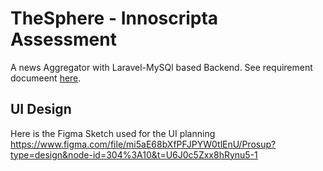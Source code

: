 # TheSphere - Innoscripta Assessment

A news Aggregator with Laravel-MySQl based Backend. See requirement documeent [here](<Take-Home_Challenge_FullStack new.pdf>).


## UI Design
Here is the Figma Sketch used for the UI planning
https://www.figma.com/file/mi5aE68bXfPFJPYW0tlEnU/Prosup?type=design&node-id=304%3A10&t=U6J0c5Zxx8hRynu5-1